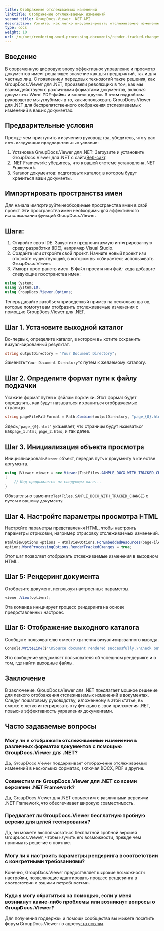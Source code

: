 ```yaml
---
title: Отображение отслеживаемых изменений
linktitle: Отображение отслеживаемых изменений
second_title: GroupDocs.Viewer .NET API
description: Узнайте, как легко визуализировать отслеживаемые изменения в документах с помощью GroupDocs.Viewer для .NET. Повысьте эффективность управления документами.
type: docs
weight: 10
url: /ru/net/rendering-word-processing-documents/render-tracked-changes/
---
```

## Введение
В современную цифровую эпоху эффективное управление и просмотр документов имеет решающее значение как для предприятий, так и для частных лиц. С появлением передовых технологий такие решения, как GroupDocs.Viewer для .NET, произвели революцию в том, как мы взаимодействуем с различными форматами документов, включая документы Word, PDF-файлы и многое другое. В этом подробном руководстве мы углубимся в то, как использовать GroupDocs.Viewer для .NET для беспрепятственного отображения отслеживаемых изменений в ваших документах.
## Предварительные условия
Прежде чем приступить к изучению руководства, убедитесь, что у вас есть следующие предварительные условия:
1. Установка GroupDocs.Viewer для .NET: Загрузите и установите GroupDocs.Viewer для .NET с сайта[Веб-сайт](https://releases.groupdocs.com/viewer/net/).
2. .NET Framework: убедитесь, что в вашей системе установлена .NET Framework.
3. Каталог документов: подготовьте каталог, в котором будут храниться ваши документы.

## Импортировать пространства имен
Для начала импортируйте необходимые пространства имен в свой проект. Эти пространства имен необходимы для эффективного использования функций GroupDocs.Viewer.
## Шаги:
1. Откройте свою IDE. Запустите предпочитаемую интегрированную среду разработки (IDE), например Visual Studio.
2. Создайте или откройте свой проект. Начните новый проект или откройте существующий, в котором вы собираетесь использовать GroupDocs.Viewer.
3. Импорт пространств имен. В файл проекта или файл кода добавьте следующие пространства имен:
```csharp
using System;
using System.IO;
using GroupDocs.Viewer.Options;
```

Теперь давайте разобьем приведенный пример на несколько шагов, которые помогут вам отобразить отслеживаемые изменения с помощью GroupDocs.Viewer для .NET.
## Шаг 1. Установите выходной каталог
Во-первых, определите каталог, в котором вы хотите сохранить визуализированный результат.
```csharp
string outputDirectory = "Your Document Directory";
```
 Заменять`"Your Document Directory"`с путем к желаемому каталогу.
## Шаг 2. Определите формат пути к файлу подкачки
Укажите формат путей к файлам подкачки. Этот формат будет определять, как будут называться и храниться отображаемые страницы.
```csharp
string pageFilePathFormat = Path.Combine(outputDirectory, "page_{0}.html");
```
 Здесь,`"page_{0}.html"` указывает, что страницы будут называться как`page_1.html`, `page_2.html`, и так далее.
## Шаг 3. Инициализация объекта просмотра
 Инициализировать`Viewer` объект, передав путь к документу в качестве аргумента.
```csharp
using (Viewer viewer = new Viewer(TestFiles.SAMPLE_DOCX_WITH_TRACKED_CHANGES))
{
    // Код продолжается на следующем шаге...
}
```
 Обязательно замените`TestFiles.SAMPLE_DOCX_WITH_TRACKED_CHANGES` с путем к вашему документу.
## Шаг 4. Настройте параметры просмотра HTML
Настройте параметры представления HTML, чтобы настроить параметры отрисовки, например отрисовку отслеживаемых изменений.
```csharp
HtmlViewOptions options = HtmlViewOptions.ForEmbeddedResources(pageFilePathFormat);
options.WordProcessingOptions.RenderTrackedChanges = true;
```
Этот шаг позволяет отображать отслеживаемые изменения в выходном HTML.
## Шаг 5: Рендеринг документа
Отобразите документ, используя настроенные параметры.
```csharp
viewer.View(options);
```
Эта команда инициирует процесс рендеринга на основе предоставленных настроек.
## Шаг 6: Отображение выходного каталога
Сообщите пользователю о месте хранения визуализированного вывода.
```csharp
Console.WriteLine($"\nSource document rendered successfully.\nCheck output in {outputDirectory}.");
```
Это сообщение уведомляет пользователя об успешном рендеринге и о том, где найти выходные файлы.

## Заключение
В заключение, GroupDocs.Viewer для .NET предлагает мощное решение для легкого отображения отслеживаемых изменений в документах. Следуя пошаговому руководству, изложенному в этой статье, вы сможете легко интегрировать эту функцию в свои приложения .NET, повысив эффективность управления документами.
## Часто задаваемые вопросы
### Могу ли я отображать отслеживаемые изменения в различных форматах документов с помощью GroupDocs.Viewer для .NET?
Да, GroupDocs.Viewer поддерживает отображение отслеживаемых изменений в нескольких форматах, включая DOCX, PDF и другие.
### Совместим ли GroupDocs.Viewer для .NET со всеми версиями .NET Framework?
Да, GroupDocs.Viewer для .NET совместим с различными версиями .NET Framework, что обеспечивает широкую совместимость.
### Предлагает ли GroupDocs.Viewer бесплатную пробную версию для целей тестирования?
Да, вы можете воспользоваться бесплатной пробной версией GroupDocs.Viewer, чтобы изучить его возможности, прежде чем принимать решение о покупке.
### Могу ли я настроить параметры рендеринга в соответствии с конкретными требованиями?
Конечно, GroupDocs.Viewer предоставляет широкие возможности настройки, позволяющие адаптировать процесс рендеринга в соответствии с вашими потребностями.
### Куда я могу обратиться за помощью, если у меня возникнут какие-либо проблемы или возникнут вопросы о GroupDocs.Viewer?
 Для получения поддержки и помощи сообщества вы можете посетить форум GroupDocs.Viewer по адресу[эта ссылка](https://forum.groupdocs.com/c/viewer/9).